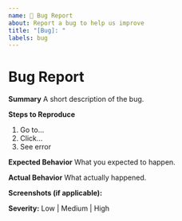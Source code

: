```yaml
---
name: 🐞 Bug Report
about: Report a bug to help us improve
title: "[Bug]: "
labels: bug
---
```


# Bug Report

**Summary**
A short description of the bug.

**Steps to Reproduce**
1. Go to...
2. Click...
3. See error

**Expected Behavior**
What you expected to happen.

**Actual Behavior**
What actually happened.

**Screenshots (if applicable):**

**Severity:** Low | Medium | High
